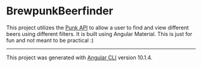 # BrewpunkBeerfinder

This project utilizes the [Punk API](https://punkapi.com/documentation/v2) to allow a user to find and view different beers using different filters. It is built using Angular Material. This is just for fun and not meant to be practical :)

--------------------------

This project was generated with [Angular CLI](https://github.com/angular/angular-cli) version 10.1.4.

